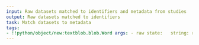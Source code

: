 ```yaml
---
input: Raw datasets matched to identifiers and metadata from studies
output: Raw datasets matched to identifiers
task: Match datasets to metadata
tags:
- !!python/object/new:textblob.blob.Word args: - raw state:   string: raw   pos_tag: null
---
```

